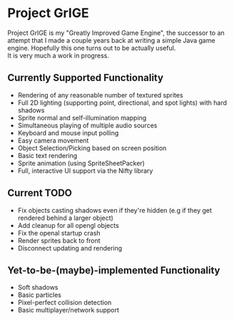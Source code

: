 Project GrIGE
=============
Project GrIGE is my "Greatly Improved Game Engine", the successor to an attempt that I made a couple years back at writing a simple Java game engine.
Hopefully this one turns out to be actually useful.  
It is very much a work in progress.

Currently Supported Functionality
---------------------------------
* Rendering of any reasonable number of textured sprites
* Full 2D lighting (supporting point, directional, and spot lights) with hard shadows
* Sprite normal and self-illumination mapping
* Simultaneous playing of multiple audio sources
* Keyboard and mouse input polling
* Easy camera movement
* Object Selection/Picking based on screen position
* Basic text rendering
* Sprite animation (using SpriteSheetPacker)
* Full, interactive UI support via the Nifty library

Current TODO
-----------------------------------
* Fix objects casting shadows even if they're hidden (e.g if they get rendered behind a larger object)
* Add cleanup for all opengl objects
* Fix the openal startup crash
* Render sprites back to front
* Disconnect updating and rendering

Yet-to-be-(maybe)-implemented Functionality
-----------------------------------
* Soft shadows
* Basic particles
* Pixel-perfect collision detection
* Basic multiplayer/network support
